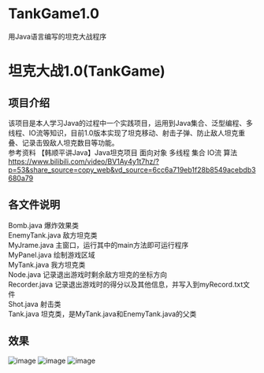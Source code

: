 # TankGame1.0
用Java语言编写的坦克大战程序

# 坦克大战1.0(TankGame)

## 项目介绍
该项目是本人学习Java的过程中一个实践项目，运用到Java集合、泛型编程、多线程、IO流等知识，目前1.0版本实现了坦克移动、射击子弹、防止敌人坦克重叠、记录击毁敌人坦克数目等功能。
<br />
参考资料 【韩顺平讲Java】Java坦克项目 面向对象 多线程 集合 IO流 算法 https://www.bilibili.com/video/BV1Ay4y1t7hz/?p=53&share_source=copy_web&vd_source=6cc6a719eb1f28b8549acebdb3680a79
## 各文件说明
Bomb.java   爆炸效果类<br />
EnemyTank.java   敌方坦克类<br />
MyJrame.java   主窗口，运行其中的main方法即可运行程序<br />
MyPanel.java   绘制游戏区域<br />
MyTank.java   我方坦克类<br />
Node.java   记录退出游戏时剩余敌方坦克的坐标方向<br />
Recorder.java   记录退出游戏时的得分以及其他信息，并写入到myRecord.txt文件<br />
Shot.java   射击类<br />
Tank.java   坦克类，是MyTank.java和EnemyTank.java的父类<br />

## 效果
![image](https://github.com/wangchen0925/TankGame/assets/124268522/35d36e81-ae2c-4148-bf90-dfed8869a7a8)
![image](https://github.com/wangchen0925/TankGame/assets/124268522/bb7ef26e-67d5-42cd-aec8-c31b7cacb113)
![image](https://github.com/wangchen0925/TankGame/assets/124268522/b1e693d3-d13c-4674-b591-3f8d9c9c8bdc)

